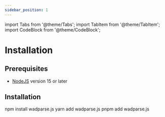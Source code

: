 ```yaml
---
sidebar_position: 1
---
```


import Tabs from '@theme/Tabs';
import TabItem from '@theme/TabItem';
import CodeBlock from '@theme/CodeBlock';

# Installation

## Prerequisites

-   [NodeJS](https://nodejs.org/) version 15 or later

## Installation

<Tabs groupId="packageman">
    <TabItem value="npm" label="NPM" default>
        <CodeBlock language="bash">
            npm install wadparse.js
        </CodeBlock>
    </TabItem>
    <TabItem value="yarn" label="Yarn">
        <CodeBlock language="bash">
            yarn add wadparse.js
        </CodeBlock>
    </TabItem>
    <TabItem value="pnpm" label="pnpm">
        <CodeBlock language="bash">
            pnpm add wadparse.js
        </CodeBlock>
    </TabItem>
</Tabs>
